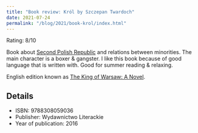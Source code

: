 ```yaml
---
title: "Book review: Król by Szczepan Twardoch"
date: 2021-07-24
permalink: "/blog/2021/book-krol/index.html"
---
```


Rating: 8/10

Book about [Second Polish Republic](https://en.wikipedia.org/wiki/Second_Polish_Republic) and relations between minorities. The main character is a boxer & gangster. I like this book because of good language that is written with. Good for summer reading & relaxing.

English edition known as [The King of Warsaw: A Novel](https://www.amazon.com/King-Warsaw-Novel-Szczepan-Twardoch/dp/1542044448).

## Details

- ISBN: 9788308059036
- Publisher: Wydawnictwo Literackie
- Year of publication: 2016
